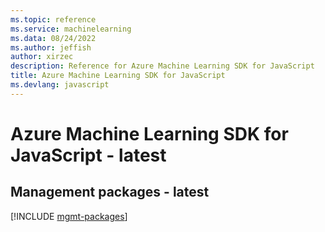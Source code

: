 ```yaml
---
ms.topic: reference
ms.service: machinelearning
ms.data: 08/24/2022
ms.author: jeffish
author: xirzec
description: Reference for Azure Machine Learning SDK for JavaScript
title: Azure Machine Learning SDK for JavaScript
ms.devlang: javascript
---
```

# Azure Machine Learning SDK for JavaScript - latest

## Management packages - latest
[!INCLUDE [mgmt-packages](machine-learning-mgmt-index.md)]